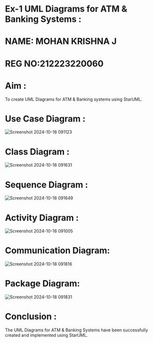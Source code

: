 # Ex-1 UML Diagrams for ATM & Banking Systems :

# NAME: MOHAN KRISHNA J
# REG NO:212223220060
# Aim :
To create UML Diagrams for ATM & Banking systems using StarUML.

# Use Case Diagram :
![Screenshot 2024-10-18 091123](https://github.com/user-attachments/assets/51c44f16-597f-4526-aa47-0f7b4a41eef2)

# Class Diagram :
![Screenshot 2024-10-18 091631](https://github.com/user-attachments/assets/5bdf7449-d06c-48c2-ab06-dc8fc404dfed)

# Sequence Diagram :
![Screenshot 2024-10-18 091649](https://github.com/user-attachments/assets/51a1b994-6108-4065-8ac1-3cbd4914f9f7)


# Activity Diagram :
![Screenshot 2024-10-18 091005](https://github.com/user-attachments/assets/096ab80a-a601-492f-b134-a44a0815b787)

# Communication Diagram:
![Screenshot 2024-10-18 091816](https://github.com/user-attachments/assets/f59f979e-9893-473a-8219-de2db5c94d14)

# Package Diagram:
![Screenshot 2024-10-18 091831](https://github.com/user-attachments/assets/b31c717b-dbb8-494c-8ea7-c57677a58e6f)

# Conclusion :
The UML Diagrams for ATM & Banking Systems have been successfully created and implemented using StarUML.
